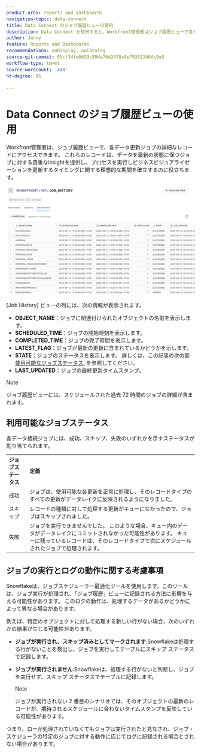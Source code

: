 ```yaml
---
product-area: reports and dashboards
navigation-topic: data-connect
title: Data Connect のジョブ履歴ビューの使用
description: Data Connect を使用すると、Workfront管理者はジョブ履歴ビューで各データ更新ジョブの詳細なレコードにアクセスできます。
author: Jenny
feature: Reports and Dashboards
recommendations: noDisplay, noCatalog
source-git-commit: 05cf34fe6659c50da76d2478c6e79352346dc9a5
workflow-type: tm+mt
source-wordcount: '448'
ht-degree: 0%

---
```


# Data Connect のジョブ履歴ビューの使用

Workfront管理者は、ジョブ履歴ビューで、各データ更新ジョブの詳細なレコードにアクセスできます。 これらのレコードは、データを最新の状態に保つジョブに対する貴重なinsightを提供し、プロセスを実行しビジネスビジュアライゼーションを更新するタイミングに関する理想的な期間を確立するのに役立ちます。

![&#x200B; ジョブ履歴ビュー &#x200B;](assets/job-history-overview.png)

[Job History] ビューの列には、次の情報が表示されます。

* **OBJECT_NAME**：ジョブに関連付けられたオブジェクトの名前を表示します。
* **SCHEDULED_TIME**：ジョブの開始時刻を表示します。
* **COMPLETED_TIME**：ジョブの完了時間を表示します。
* **LATEST_FLAG**：ジョブが最新の更新に含まれているかどうかを示します。
* **STATE**：ジョブのステータスを表示します。 詳しくは、この記事の次の節 [&#x200B; 使用可能なジョブステータス &#x200B;](#available-job-statuses) を参照してください。
* **LAST_UPDATED**：ジョブの最終更新タイムスタンプ。

>[!NOTE]
>
>ジョブ履歴ビューには、スケジュールされた過去 72 時間のジョブの詳細が含まれます。


## 利用可能なジョブステータス

各データ接続ジョブには、成功、スキップ、失敗のいずれかを示すステータスが割り当てられます。

<table>
    <tr>
        <td><b>ジョブステータス</b></td>
        <td><b>定義</b></td>
    </tr>
    <tr>
        <td>成功</td>
        <td>ジョブは、使用可能な各更新を正常に処理し、そのレコードタイプのすべての更新がデータレイクに反映されるようになりました。</td>
    </tr>
    <tr>
        <td>スキップ</td>
        <td>レコードの種類に対して処理する更新がキューになかったので、ジョブはスキップされました。</td>
    </tr>
    <tr>
        <td>失敗</td>
        <td>ジョブを実行できませんでした。 このような場合、キュー内のデータがデータレイクにコミットされなかった可能性があります。 キューに残っているレコードは、そのレコードタイプで次にスケジュールされたジョブで処理されます。 </td>
    </tr>
   </table>


## ジョブの実行とログの動作に関する考慮事項

Snowflakeは、ジョブスケジューラー最適化ツールを使用します。このツールは、ジョブ実行が処理され、「ジョブ履歴」ビューに記録される方法に影響を与える可能性があります。 このログの動作は、処理するデータがあるかどうかによって異なる場合があります。

例えば、特定のオブジェクトに対して処理する新しい行がない場合、次のいずれかの結果が生じる可能性があります。

* **ジョブが実行され、スキップ済みとしてマークされます**:Snowflakeは処理する行がないことを検出し、ジョブを実行してテーブルにスキップ ステータスで記録します。

* **ジョブが実行されません**:Snowflakeは、処理する行がないと判断し、ジョブを実行せず、スキップ ステータスでテーブルに記録します。

  >[!NOTE]
  >
  >ジョブが実行されない 2 番目のシナリオでは、そのオブジェクトの最新のレコードが、期待されるスケジュールに合わないタイムスタンプを反映している可能性があります。

つまり、ローが処理されていなくてもジョブは実行されたと見なされ、ジョブ・スケジューラの特定のジョブに対する動作に応じてログに記録される場合とされない場合があります。